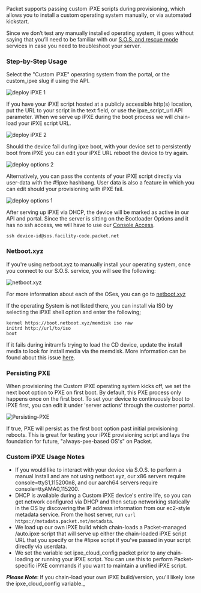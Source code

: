 <!-- <meta>
{
    "title":"Custom iPXE",
    "description":"Setting Up & Using Custom PXE on Packet",
    "tag":["iPxe", "Custom OS", "Custom PXE"],
    "seo-title": "Custom iPXE - Packet Developer Docs",
    "seo-description": "Learn more about operating systems at Packet",
    "og-title": "Custom iPXE",
    "og-description": "Setting Up & Using Custom PXE on Packet",
    "og-image": "/images/packet-product-docs.png"
}
</meta> -->

Packet supports passing custom iPXE scripts during provisioning, which allows you to install a custom operating system manually, or via automated kickstart.

Since we don’t test any manually installed operating system, it goes without saying that you’ll need to be familiar with our [S.O.S. and rescue mode](https://www.packet.com/developers/docs/servers/key-features/sos-serial-over-ssh) services in case you need to troubleshoot your server.

### Step-by-Step Usage

Select the "Custom iPXE" operating system from the portal, or the custom_ipxe slug if using the API.

![deploy iPXE 1](/images/custom-ipxe/Deploy-iPXE-1.png)

If you have your iPXE script hosted at a publicly accessible http(s) location, put the URL to your script in the text field, or use the ipxe_script_url API parameter. When we serve up iPXE during the boot process we will chain-load your iPXE script URL.

![deploy iPXE 2](/images/custom-ipxe/Deploy-iPXE-2.png)

Should the device fail during ipxe boot, with your device set to persistently boot from iPXE you can edit your iPXE URL  reboot the device to try again.

![deploy options 2](/images/custom-ipxe/Deploy-Options-2.png)

Alternatively, you can pass the contents of your iPXE script directly via user-data with the #!ipxe hashbang. User data is also a feature in which you can edit should your provisioning with iPXE fail.

![deploy options 1](/images/custom-ipxe/Deploy-Options-1.png)

After serving up iPXE via DHCP, the device will be marked as active in our API and portal. Since the server is sitting on the Bootloader Options and it has no ssh access, we will have to use our [Console Access](https://www.packet.com/developers/docs/servers/key-features/sos-serial-over-ssh).

`ssh device-id@sos.facility-code.packet.net`

### Netboot.xyz

If you're using netboot.xyz to manually install your operating system, once you connect to our S.O.S. service, you will see the following:

![netboot.xyz](/images/custom-ipxe/Netboot.xyz.png)

For more information about each of the OSes, you can go to [netboot.xyz](https://netboot.xyz/)

If the operating System is not listed there, you can install via ISO by selecting the iPXE shell option and enter the following;

```
kernel https://boot.netboot.xyz/memdisk iso raw
initrd http://url/to/iso
boot
```

If it fails during initramfs trying to load the CD device, update the install media to look for install media via the memdisk. More information can be found about this issue [here](https://www.reversengineered.com/2016/01/07/booting-linux-isos-with-memdisk-and-ipxe/).

### Persisting PXE

When provisioning the Custom iPXE operating system kicks off, we set the next boot option to PXE on first boot.  By default, this PXE process only happens once on the first boot. To set your device to continuously boot to iPXE first, you can edit it under 'server actions' through the customer portal.

![Persisting-PXE](/images/custom-ipxe/Persisting-PXE.png)

If true, PXE will persist as the first boot option past initial provisioning reboots. This is great for testing your iPXE provisioning script and lays the foundation for future, "always-pxe-based OS's" on Packet.

### Custom iPXE Usage Notes

*   If you would like to interact with your device via S.O.S. to perform a manual install and are not using netboot.xyz, our x86 servers require console=ttyS1,115200n8, and our aarch64 servers require console=ttyAMA0,115200.
*   DHCP is available during a Custom iPXE device's entire life, so you can get network configured via DHCP and then setup networking statically in the OS by discovering the IP address information from our ec2-style metadata service. From the host server, run `curl https://metadata.packet.net/metadata`.
*   We load up our own iPXE build which chain-loads a Packet-managed /auto.ipxe script that will serve up either the chain-loaded iPXE script URL that you specify or the #!ipxe script if you've passed in your script directly via userdata.
*   We set the variable set ipxe\_cloud\_config packet prior to any chain-loading or running your iPXE script. You can use this to perform Packet-specific iPXE commands if you want to maintain a unified iPXE script.

**_Please Note_**: If you chain-load your own iPXE build/version, you'll likely lose the ipxe_cloud_config variable._
